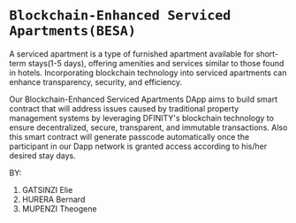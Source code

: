 # `Blockchain-Enhanced Serviced Apartments(BESA)` #

A serviced apartment is a type of furnished apartment available for short-term stays(1-5 days), offering amenities and services similar to those found in hotels. Incorporating blockchain technology into serviced apartments can enhance transparency, security, and efficiency. 

Our Blockchain-Enhanced Serviced Apartments DApp aims to build smart contract that will address issues caused by traditional property management systems by leveraging DFINITY's blockchain technology to ensure decentralized, secure, transparent, and immutable transactions.
Also this smart contract will generate passcode automatically once the participant in our Dapp network is granted access according to his/her desired stay days.

BY: 
1. GATSINZI Elie
2. HURERA Bernard
3. MUPENZI Theogene